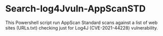 # Search-log4Jvuln-AppScanSTD
This Powershell script run AppScan Standard scans against a list of web sites (URLs.txt) checking just for Log4J (CVE-2021-44228) vulnerability.
